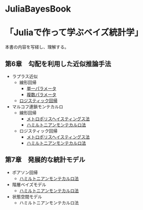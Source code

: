 # JuliaBayesBook

# 「Juliaで作って学ぶベイズ統計学」
本書の内容を写経し、理解する。

## 第6章　勾配を利用した近似推論手法
- ラプラス近似
  - 線形回帰
    - [単一パラメータ](https://github.com/akiabe/JuliaBayesBook/blob/main/src/lr_param_LA.ipynb)
    - [複数パラメータ](https://github.com/akiabe/JuliaBayesBook/blob/main/src/lr_params_LA.ipynb)
  - [ロジスティック回帰](https://github.com/akiabe/JuliaBayesBook/blob/main/src/logistics-regression_laplace.ipynb)
　
- マルコフ連鎖モンテカルロ
  - 線形回帰
    - [メトロポリスヘイスティングス法](https://github.com/akiabe/JuliaBayesBook/blob/main/src/linear-regression_GMH.ipynb)
    - [ハミルトニアンモンテカルロ法](https://github.com/akiabe/JuliaBayesBook/blob/main/src/linear-regression_HMC.ipynb)
  - ロジスティック回帰
    - [メトロポリスヘイスティングス法](https://github.com/akiabe/JuliaBayesBook/blob/main/src/logistic-regression_GMH.ipynb)
    - [ハミルトニアンモンテカルロ法](https://github.com/akiabe/JuliaBayesBook/blob/main/src/logistic-regression_HMC.ipynb)

## 第7章　発展的な統計モデル
- ポアソン回帰
  - [ハミルトニアンモンテカルロ法](https://github.com/akiabe/JuliaBayesBook/blob/main/src/poisson-regression_HMC.ipynb)
- 階層ベイズモデル
  - [ハミルトニアンモンテカルロ法](https://github.com/akiabe/JuliaBayesBook/blob/main/src/hierarchical-bm_HMC.ipynb)
- 状態空間モデル
  - ハミルトニアンモンテカルロ法
